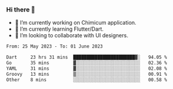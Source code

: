 ### Hi there 👋

<!--
**devcat37/devcat37** is a ✨ _special_ ✨ repository because its `README.md` (this file) appears on your GitHub profile.-->


- 🔭 I’m currently working on Chimicum application.
- 🌱 I’m currently learning Flutter/Dart.
- 👯 I’m looking to collaborate with UI designers.
<!-- - 🤔 I’m looking for help with ... -->

<!--START_SECTION:waka-->

```txt
From: 25 May 2023 - To: 01 June 2023

Dart     23 hrs 31 mins  ███████████████████████▓░   94.05 %
Go       35 mins         ▓░░░░░░░░░░░░░░░░░░░░░░░░   02.36 %
YAML     31 mins         ▓░░░░░░░░░░░░░░░░░░░░░░░░   02.08 %
Groovy   13 mins         ▒░░░░░░░░░░░░░░░░░░░░░░░░   00.91 %
Other    8 mins          ░░░░░░░░░░░░░░░░░░░░░░░░░   00.58 %
```

<!--END_SECTION:waka-->
